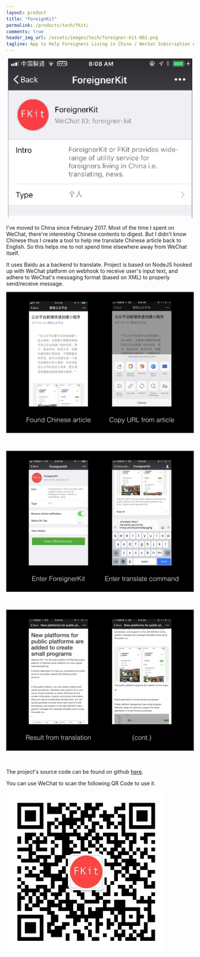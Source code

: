 ```yaml
---
layout: product
title: "ForeignKit"
permalink: /products/tech/fkit/
comments: true
header_img_url: /assets/images/tech/foreigner-kit-002.png
tagline: App to Help Foreigners Living in China / Wechat Subscription Account
---
```


<center><img src="/assets/images/tech/foreigner-kit.png" alt="Foreigner-Kit"/></center>  

I've moved to China since February 2017. Most of the time I spent on WeChat, there're interesting Chinese contents to digest. But I didn't know Chinese thus I create a tool to help me translate Chinese article back to English. So this helps me to not spend time elsewhere away from WeChat itself.

It uses Baidu as a backend to translate. Project is based on NodeJS hooked up with WeChat platform on webhook to receive user's input text, and adhere to WeChat's messaging format (based on XML) to properly send/receive message.

![fkit](/assets/images/tech/foreigner-kit-001.png)

<br/>

![fkit](/assets/images/tech/foreigner-kit-002.png)

<br />

![fkit](/assets/images/tech/foreigner-kit-003.png)

<br />

The project's source code can be found on github [here](https://github.com/haxpor/fkit).

You can use WeChat to scan the following QR Code to use it.

![fkit qrcode image](https://github.com/haxpor/fkit/raw/master/qrcode-fkit-wechat-bot.jpg)
